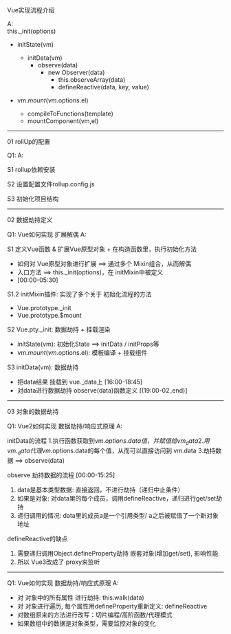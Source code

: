 Vue实现流程介绍

A:<br/>
this._init(options)
  - initState(vm) 
    - initData(vm)
      - observe(data)
        - new Observer(data)
          - this.observeArray(data)
          - defineReactive(data, key, value)
  
  - vm.$mount(vm.$options.el)
    - compileToFunctions(template)
    - mountComponent(vm,el)


----------------------
01 rollUp的配置

Q1:
A: <br/>

S1 rollup依赖安装

S2 设置配置文件rollup.config.js

S3 初始化项目结构


-----------------------------
02 数据劫持定义 <br/>

Q1: Vue如何实现 扩展解偶
A: <br/>

S1 定义Vue函数 & 扩展Vue原型对象 + 在构造函数里，执行初始化方法 
  - 如何对 Vue原型对象进行扩展 ==> 通过多个 Mixin组合，从而解偶
  - 入口方法  ==> this._init(options)，在 initMixin中被定义
  - [00:00-05:30]

S1.2 initMixin插件: 实现了多个关于 初始化流程的方法
  - Vue.prototype._init
  - Vue.prototype.$mount


S2 Vue.pty._init: 数据劫持 + 挂载渲染
  - initState(vm): 初始化State ==> initData / initProps等
  - vm.$mount(vm.$options.el): 模板编译 + 挂载组件


S3 initData(vm): 数据劫持 
  - 把data结果 挂载到 vue._data上 [16:00-18:45]
  - 对data进行数据劫持 observe(data)函数定义 [(19:00-02_end)]


------------------------------------
03 对象的数据劫持

Q1: Vue2如何实现 数据劫持/响应式原理
A: <br/>

initData的流程
  1.执行函数获取到vm.$options.data值，并赋值给 vm_data
  2.用vm._data代理 vm.$options.data的每个值，从而可以直接访问到 vm.data
  3.劫持数据 ==> observe(data)

observe 劫持数据的流程 [00:00-15:25]
  1. data是基本类型数据: 直接返回，不进行劫持（递归中止条件）
  2. 如果是对象: 对data里的每个成员，调用defineReactive，递归进行get/set劫持
  3. 递归调用的情况: data里的成员a是一个引用类型/ a之后被赋值了一个新对象地址

defineReactive的缺点
  1. 需要递归调用Object.defineProperty劫持 嵌套对象(增加get/set), 影响性能
  2. 所以 Vue3改成了 proxy来监听




----------------
Q1: Vue如何实现 数据劫持/响应式原理
A: <br/>

  - 对 对象中的所有属性 进行劫持: this.walk(data)
  - 对 对象进行遍历, 每个属性用defineProperty重新定义: defineReactive
  - 对数组原来的方法进行改写：切片编程/高阶函数/代理模式
  - 如果数组中的数据是对象类型，需要监控对象的变化







